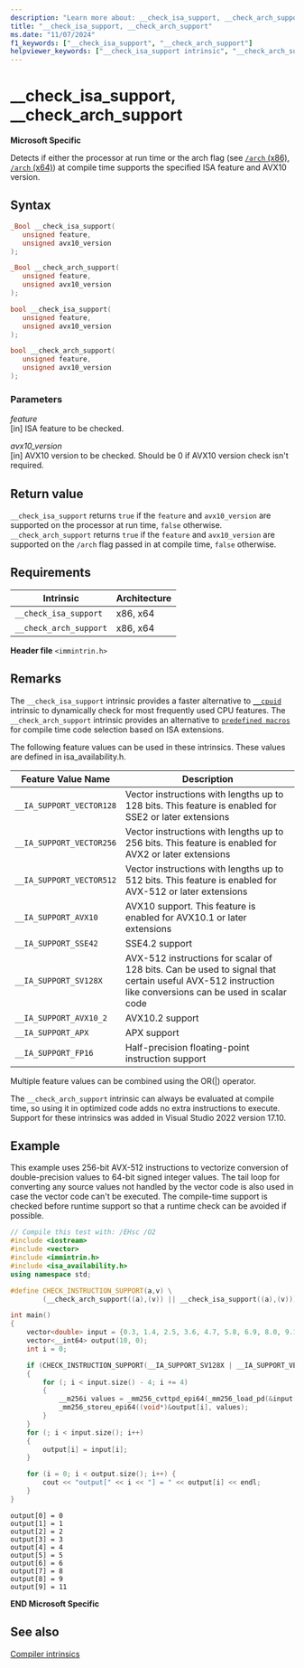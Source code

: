```yaml
---
description: "Learn more about: __check_isa_support, __check_arch_support"
title: "__check_isa_support, __check_arch_support"
ms.date: "11/07/2024"
f1_keywords: ["__check_isa_support", "__check_arch_support"]
helpviewer_keywords: ["__check_isa_support intrinsic", "__check_arch_support intrinsic"]
---
```

# __check_isa_support, __check_arch_support

**Microsoft Specific**

Detects if either the processor at run time or the arch flag (see [`/arch` (x86)](..\build\reference\arch-x86.md), [`/arch` (x64)](..\build\reference\arch-x64.md)) at compile time supports the specified ISA feature and AVX10 version.

## Syntax

```C
_Bool __check_isa_support(
   unsigned feature,
   unsigned avx10_version
);

_Bool __check_arch_support(
   unsigned feature,
   unsigned avx10_version
);
```

```cpp
bool __check_isa_support(
   unsigned feature,
   unsigned avx10_version
);

bool __check_arch_support(
   unsigned feature,
   unsigned avx10_version
);
```

### Parameters

*feature*\
[in] ISA feature to be checked.

*avx10_version*\
[in] AVX10 version to be checked. Should be 0 if AVX10 version check isn't required.

## Return value

`__check_isa_support` returns `true` if the `feature` and `avx10_version` are supported on the processor at run time, `false` otherwise.
`__check_arch_support` returns `true` if the `feature` and `avx10_version` are supported on the `/arch` flag passed in at compile time, `false` otherwise.

## Requirements

|Intrinsic|Architecture|
|---------------|------------------|
|`__check_isa_support`|x86, x64|
|`__check_arch_support`|x86, x64|

**Header file** `<immintrin.h>`

## Remarks

The `__check_isa_support` intrinsic provides a faster alternative to [`__cpuid`](cpuid-cpuidex.md) intrinsic to dynamically check for most frequently used CPU features. The `__check_arch_support` intrinsic provides an alternative to [`predefined macros`](..\preprocessor\predefined-macros.md) for compile time code selection based on ISA extensions.

The following feature values can be used in these intrinsics. These values are defined in isa_availability.h.

|Feature Value Name|Description|
|---------------|------------------|
|`__IA_SUPPORT_VECTOR128`|Vector instructions with lengths up to 128 bits. This feature is enabled for SSE2 or later extensions|
|`__IA_SUPPORT_VECTOR256`|Vector instructions with lengths up to 256 bits. This feature is enabled for AVX2 or later extensions|
|`__IA_SUPPORT_VECTOR512`|Vector instructions with lengths up to 512 bits. This feature is enabled for AVX-512 or later extensions|
|`__IA_SUPPORT_AVX10`|AVX10 support. This feature is enabled for AVX10.1 or later extensions|
|`__IA_SUPPORT_SSE42`|SSE4.2 support|
|`__IA_SUPPORT_SV128X`|AVX-512 instructions for scalar of 128 bits. Can be used to signal that certain useful AVX-512 instruction like conversions can be used in scalar code|
|`__IA_SUPPORT_AVX10_2`|AVX10.2 support|
|`__IA_SUPPORT_APX`|APX support|
|`__IA_SUPPORT_FP16`|Half-precision floating-point instruction support|

Multiple feature values can be combined using the OR(|) operator.

The `__check_arch_support` intrinsic can always be evaluated at compile time, so using it in optimized code adds no extra instructions to execute.
Support for these intrinsics was added in Visual Studio 2022 version 17.10.

## Example

This example uses 256-bit AVX-512 instructions to vectorize conversion of double-precision values to 64-bit signed integer values. The tail loop for converting any source values not handled by the vector code is also used in case the vector code can't be executed. The compile-time support is checked before runtime support so that a runtime check can be avoided if possible.

```cpp
// Compile this test with: /EHsc /O2
#include <iostream>
#include <vector>
#include <immintrin.h>
#include <isa_availability.h>
using namespace std;

#define CHECK_INSTRUCTION_SUPPORT(a,v) \
        (__check_arch_support((a),(v)) || __check_isa_support((a),(v)))

int main()
{
    vector<double> input = {0.3, 1.4, 2.5, 3.6, 4.7, 5.8, 6.9, 8.0, 9.1, 11.14};
    vector<__int64> output(10, 0);
    int i = 0;

    if (CHECK_INSTRUCTION_SUPPORT(__IA_SUPPORT_SV128X | __IA_SUPPORT_VECTOR256, 0))
    {
        for (; i < input.size() - 4; i += 4)
        {
            __m256i values = _mm256_cvttpd_epi64(_mm256_load_pd(&input[i]));
            _mm256_storeu_epi64((void*)&output[i], values);
        }
    }
    for (; i < input.size(); i++)
    {
        output[i] = input[i];
    }

    for (i = 0; i < output.size(); i++) {
        cout << "output[" << i << "] = " << output[i] << endl;
    }
}
```

```Output
output[0] = 0
output[1] = 1
output[2] = 2
output[3] = 3
output[4] = 4
output[5] = 5
output[6] = 6
output[7] = 8
output[8] = 9
output[9] = 11
```

**END Microsoft Specific**

## See also

[Compiler intrinsics](../intrinsics/compiler-intrinsics.md)

